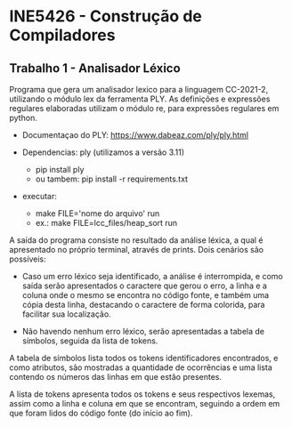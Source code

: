 # INE5426 - Construção de Compiladores

## Trabalho 1 - Analisador Léxico

Programa que gera um analisador lexico para a linguagem CC-2021-2, utilizando o módulo lex da ferramenta PLY. As definições e expressões regulares elaboradas utilizam o módulo re, para expressões regulares em python.

- Documentaçao do PLY: https://www.dabeaz.com/ply/ply.html

- Dependencias: ply (utilizamos a versão 3.11)
    - pip install ply
    - ou tambem: pip install -r requirements.txt

- executar:
    - make FILE='nome do arquivo' run
    - ex.: make FILE=lcc_files/heap_sort run 

A saída do programa consiste no resultado da análise léxica, a qual é apresentado no próprio terminal, através de prints. Dois cenários são possíveis:

- Caso um erro léxico seja identificado, a análise é interrompida, e como saída serão apresentados o    caractere que gerou o erro, a linha e a coluna onde o mesmo se encontra no código fonte, e também uma cópia desta linha, destacando o caractere de forma colorida, para facilitar sua localização.

- Não havendo nenhum erro léxico, serão apresentadas a tabela de símbolos, seguida da lista de tokens.

A tabela de símbolos lista todos os tokens identificadores encontrados, e como atributos, são mostradas a quantidade de ocorrências e uma lista contendo os números das linhas em que estão presentes.

A lista de tokens apresenta todos os tokens e seus respectivos lexemas, assim como a linha e coluna em que se encontram, seguindo a ordem em que foram lidos do código fonte (do início ao fim). 
